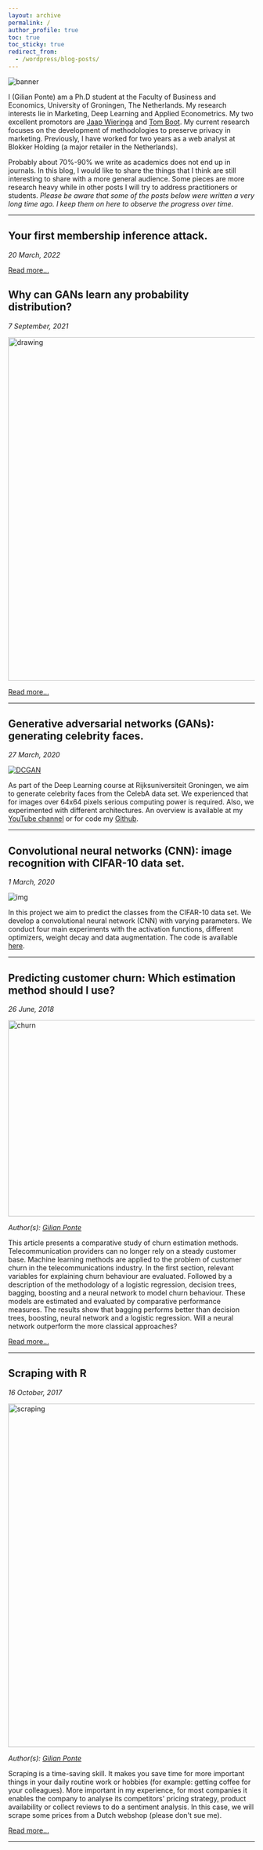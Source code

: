 ```yaml
---
layout: archive
permalink: /
author_profile: true
toc: true
toc_sticky: true
redirect_from:
  - /wordpress/blog-posts/
---
```


![banner](https://raw.githubusercontent.com/GilianPonte/gilianponte.github.io/master/files/DALL%C2%B7E%202022-09-05%2017.24.49%20-%20a%20basquiat%20style%20stream%20of%20data%2C%20digital%20art%20-%20kopie.png)

I (Gilian Ponte) am a Ph.D student at the Faculty of Business and Economics, University of Groningen, The Netherlands. My research interests lie in Marketing, Deep Learning and Applied Econometrics. My two excellent promotors are [Jaap Wieringa](https://www.rug.nl/staff/j.e.wieringa/) and [Tom Boot](https://sites.google.com/view/tomboot/home). My current research focuses on the development of methodologies to preserve privacy in marketing. Previously, I have worked for two years as a web analyst at Blokker Holding (a major retailer in the Netherlands).

Probably about 70%-90% we write as academics does not end up in journals. In this blog, I would like to share the things that I think are still interesting to share with a more general audience. Some pieces are more research heavy while in other posts I will try to address practitioners or students. *Please be aware that some of the posts below were written a very long time ago. I keep them on here to observe the progress over time.*

---


## Your first membership inference attack.
*20 March, 2022*

[Read more...](https://gilianponte.github.io/membership-inference/)

## Why can GANs learn any probability distribution?
*7 September, 2021*

<img src="https://4.bp.blogspot.com/-Olt4jmdE7U0/Tnl2VGrFQDI/AAAAAAAAAgc/jdbbGHeTqT0/s1600/3DDist.JPG" alt="drawing" width="700"/>

[Read more...](https://gilianponte.github.io/why_GANs_work_so_well/)

---
## Generative adversarial networks (GANs): generating celebrity faces.
*27 March, 2020*

[![DCGAN](https://s5.gifyu.com/images/DCGAN_64x64.gif)](https://www.youtube.com/watch?v=-9Py2RKGRc4)

As part of the Deep Learning course at Rijksuniversiteit Groningen, we aim to generate celebrity faces from the CelebA data set. We experienced that for images over 64x64 pixels serious computing power is required. Also, we experimented with different architectures. An overview is available at my [YouTube channel](https://www.youtube.com/channel/UCNA5DwzV4ii-6NC-4epRHUA) or for code my [Github](https://github.com/GilianPonte/Deep-Learning).

---

## Convolutional neural networks (CNN): image recognition with CIFAR-10 data set.
*1 March, 2020*

![img](https://i.imgur.com/eCMg9dp.png)

In this project we aim to predict the classes from the CIFAR-10 data set. We develop a convolutional neural network (CNN) with varying parameters. We conduct four main experiments with the activation functions, different optimizers, weight decay and data augmentation. The code is available [here](https://github.com/GilianPonte/Deep-Learning/blob/master/CNNs/cnn.py).

---

## Predicting customer churn: Which estimation method should I use?
*26 June, 2018*

<img src="https://image.ibb.co/mPWfKo/conclusion.png" alt="churn" width="600" height="400"/>

*Author(s): [Gilian Ponte](https://nl.linkedin.com/in/gilianponte)*

This article presents a comparative study of churn estimation methods. Telecommunication providers can no longer rely on a steady customer base. Machine learning methods are applied to the problem of customer churn in the telecommunications industry. In the first section, relevant variables for explaining churn behaviour are evaluated. Followed by a description of the methodology of a logistic regression, decision trees, bagging, boosting and a neural network to model churn behaviour. These models are estimated and evaluated by comparative performance measures. The results show that bagging performs better than decision trees, boosting, neural network and a logistic regression. Will a neural network outperform the more classical approaches?

[Read more...](https://gilianponte.github.io/comparing-churn-estimation-methods)

___

## Scraping with R
*16 October, 2017*


<img src="https://i.imgur.com/EslEU0Y.png" alt="scraping" width="700"/>

*Author(s): [Gilian Ponte](https://nl.linkedin.com/in/gilianponte)*

Scraping is a time-saving skill. It makes you save time for more important things in your daily routine work or hobbies (for example: getting coffee for your colleagues). More important in my experience, for most companies it enables the company to analyse its competitors' pricing strategy, product availability or collect reviews to do a sentiment analysis. In this case, we will scrape some prices from a Dutch webshop (please don't sue me). 

[Read more...](https://gilianponte.github.io/scraping_with_R/)

___
